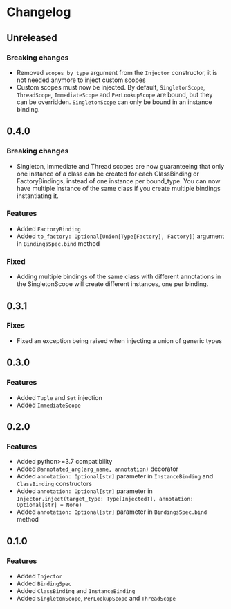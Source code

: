 # Changelog
## Unreleased
### Breaking changes
- Removed `scopes_by_type` argument from the `Injector` constructor, it is not needed anymore to inject custom scopes
- Custom scopes must now be injected. By default, `SingletonScope`, `ThreadScope`, `ImmediateScope` and `PerLookupScope`
 are bound, but they can be overridden. `SingletonScope` can only be bound in an instance binding.


## 0.4.0
### Breaking changes
- Singleton, Immediate and Thread scopes are now guaranteeing that only one instance of a class can be created for
each ClassBinding or FactoryBindings, instead of one instance per bound_type.
You can now have multiple instance of the same class if you create multiple bindings instantiating it.

### Features
- Added `FactoryBinding`
- Added `to_factory: Optional[Union[Type[Factory], Factory]]` argument in `BindingsSpec.bind` method

### Fixed
- Adding multiple bindings of the same class with different annotations in the SingletonScope will create different
instances, one per binding.


## 0.3.1
### Fixes
- Fixed an exception being raised when injecting a union of generic types


## 0.3.0
### Features
- Added `Tuple` and `Set` injection
- Added `ImmediateScope`


## 0.2.0
### Features
- Added python>=3.7 compatibility
- Added `@annotated_arg(arg_name, annotation)` decorator
- Added `annotation: Optional[str]` parameter in `InstanceBinding` and `ClassBinding` constructors
- Added `annotation: Optional[str]` parameter in `Injector.inject(target_type: Type[InjectedT], annotation: Optional[str] = None)`
- Added `annotation: Optional[str]` parameter in `BindingsSpec.bind` method


## 0.1.0
### Features
- Added `Injector`
- Added `BindingSpec`
- Added `ClassBinding` and `InstanceBinding`
- Added `SingletonScope`, `PerLookupScope` and `ThreadScope`
